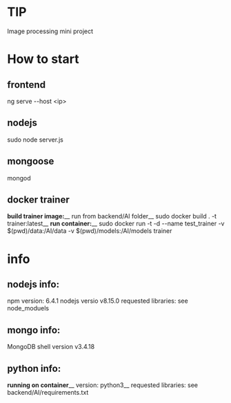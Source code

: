 # TIP
Image processing mini project

# How to start
## frontend
  ng serve --host \<ip\>
## nodejs
  sudo node server.js
## mongoose
  mongod
## docker trainer
  __build trainer image:____
    run from backend/AI folder__
    sudo docker build . -t trainer:latest__
  __run container:____
    sudo docker run -t -d --name test_trainer -v $(pwd)/data:/AI/data -v $(pwd)/models:/AI/models trainer

# info
## nodejs info:
  npm version: 6.4.1
  nodejs versio v8.15.0
  requested libraries: see node_moduels

## mongo info:
  MongoDB shell version v3.4.18

## python info:
  __running on container____
  version: python3__
  requested libraries: see backend/AI/requirements.txt
